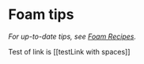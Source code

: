 # Foam tips

_For up-to-date tips, see [Foam Recipes](https://foambubble.github.io/foam/recipes)._

Test of link is [[testLink with spaces]]
